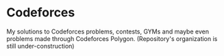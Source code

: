 # Codeforces
My solutions to Codeforces problems, contests, GYMs and maybe even problems made through Codeforces Polygon.
(Repository's organization is still under-construction)
